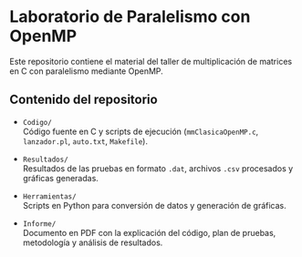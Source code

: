 # Laboratorio de Paralelismo con OpenMP

Este repositorio contiene el material del taller de multiplicación de matrices en C con paralelismo mediante OpenMP.

## Contenido del repositorio

- `Codigo/`  
  Código fuente en C y scripts de ejecución (`mmClasicaOpenMP.c`, `lanzador.pl`, `auto.txt`, `Makefile`).

- `Resultados/`  
  Resultados de las pruebas en formato `.dat`, archivos `.csv` procesados y gráficas generadas.

- `Herramientas/`  
  Scripts en Python para conversión de datos y generación de gráficas.

- `Informe/`  
  Documento en PDF con la explicación del código, plan de pruebas, metodología y análisis de resultados.
